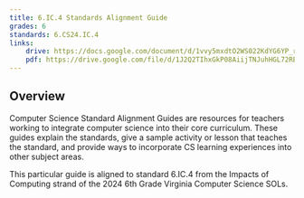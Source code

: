 ```yaml
---
title: 6.IC.4 Standards Alignment Guide
grades: 6
standards: 6.CS24.IC.4
links:
    drive: https://docs.google.com/document/d/1vvy5mxdtO2WS022KdYG6YP_r7yIM4t_zjfqHXFS7s5w/edit?usp=drive_link
    pdf: https://drive.google.com/file/d/1J2Q2TIhxGkP08AiijTNJuhHGL72RELaq/view?usp=drive_link
---
```


## Overview

Computer Science Standard Alignment Guides are resources for teachers working to integrate computer science into their core curriculum. These guides explain the standards, give a sample activity or lesson that teaches the standard, and provide ways to incorporate CS learning experiences into other subject areas. 

This particular guide is aligned to standard 6.IC.4 from the Impacts of Computing strand of the 2024 6th Grade Virginia Computer Science SOLs.